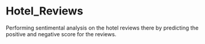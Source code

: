 # Hotel_Reviews
Performing sentimental analysis on the hotel reviews there by predicting the positive and  negative score for the reviews.
